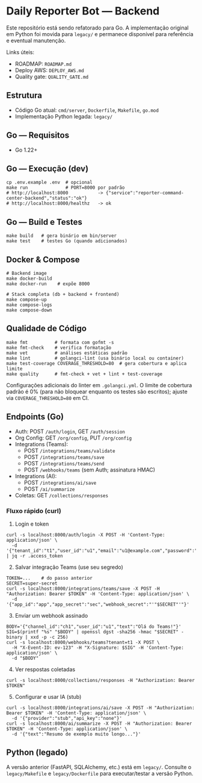 # Daily Reporter Bot — Backend

Este repositório está sendo refatorado para Go. A implementação original em Python foi movida para `legacy/` e permanece disponível para referência e eventual manutenção.

Links úteis:
- ROADMAP: `ROADMAP.md`
- Deploy AWS: `DEPLOY_AWS.md`
- Quality gate: `QUALITY_GATE.md`

## Estrutura
- Código Go atual: `cmd/server`, `Dockerfile`, `Makefile`, `go.mod`
- Implementação Python legada: `legacy/`

## Go — Requisitos
- Go 1.22+

## Go — Execução (dev)
```
cp .env.example .env  # opcional
make run              # PORT=8000 por padrão
# http://localhost:8000           -> {"service":"reporter-command-center-backend","status":"ok"}
# http://localhost:8000/healthz   -> ok
```

## Go — Build e Testes
```
make build   # gera binário em bin/server
make test    # testes Go (quando adicionados)
```

## Docker & Compose
```
# Backend image
make docker-build
make docker-run    # expõe 8000

# Stack completa (db + backend + frontend)
make compose-up
make compose-logs
make compose-down
```

## Qualidade de Código
```
make fmt          # formata com gofmt -s
make fmt-check    # verifica formatação
make vet          # análises estáticas padrão
make lint         # golangci-lint (usa binário local ou container)
make test-coverage COVERAGE_THRESHOLD=80  # gera cobertura e aplica limite
make quality      # fmt-check + vet + lint + test-coverage
```
Configurações adicionais do linter em `.golangci.yml`. O limite de cobertura padrão é 0% (para não bloquear enquanto os testes são escritos); ajuste via `COVERAGE_THRESHOLD=80` em CI.

## Endpoints (Go)
- Auth: POST `/auth/login`, GET `/auth/session`
- Org Config: GET `/org/config`, PUT `/org/config`
- Integrations (Teams):
  - POST `/integrations/teams/validate`
  - POST `/integrations/teams/save`
  - POST `/integrations/teams/send`
  - POST `/webhooks/teams` (sem Auth; assinatura HMAC)
- Integrations (AI):
  - POST `/integrations/ai/save`
  - POST `/ai/summarize`
- Coletas: GET `/collections/responses`

### Fluxo rápido (curl)
1) Login e token
```
curl -s localhost:8000/auth/login -X POST -H 'Content-Type: application/json' \
  -d '{"tenant_id":"t1","user_id":"u1","email":"u1@example.com","password":"x","role":"admin"}' | jq -r .access_token
```
2) Salvar integração Teams (use seu segredo)
```
TOKEN=...    # do passo anterior
SECRET=super-secret
curl -s localhost:8000/integrations/teams/save -X POST -H "Authorization: Bearer $TOKEN" -H 'Content-Type: application/json' \
  -d '{"app_id":"app","app_secret":"sec","webhook_secret":"'"$SECRET"'"}'
```
3) Enviar um webhook assinado
```
BODY='{"channel_id":"ch1","user_id":"u1","text":"Olá do Teams!"}'
SIG=$(printf "%s" "$BODY" | openssl dgst -sha256 -hmac "$SECRET" -binary | xxd -p -c 256)
curl -s localhost:8000/webhooks/teams?tenant=t1 -X POST \
  -H "X-Event-ID: ev-123" -H "X-Signature: $SIG" -H 'Content-Type: application/json' \
  -d "$BODY"
```
4) Ver respostas coletadas
```
curl -s localhost:8000/collections/responses -H "Authorization: Bearer $TOKEN"
```
5) Configurar e usar IA (stub)
```
curl -s localhost:8000/integrations/ai/save -X POST -H "Authorization: Bearer $TOKEN" -H 'Content-Type: application/json' \
  -d '{"provider":"stub","api_key":"none"}'
curl -s localhost:8000/ai/summarize -X POST -H "Authorization: Bearer $TOKEN" -H 'Content-Type: application/json' \
  -d '{"text":"Resumo de exemplo muito longo..."}'
```

## Python (legado)
A versão anterior (FastAPI, SQLAlchemy, etc.) está em `legacy/`. Consulte o `legacy/Makefile` e `legacy/Dockerfile` para executar/testar a versão Python.
